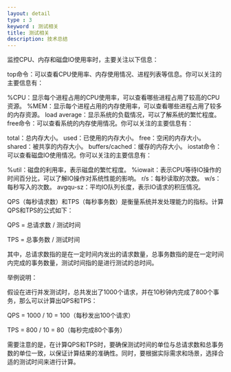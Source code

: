 ```yaml
---
layout: detail
type : 3
keyword : 测试相关
title: 测试相关
description: 技术总结
---
```


监控CPU、内存和磁盘IO使用率时，主要关注以下信息：

top命令：可以查看CPU使用率、内存使用情况、进程列表等信息。你可以关注的主要信息有：

%CPU：显示每个进程占用的CPU使用率，可以查看哪些进程占用了较高的CPU资源。
%MEM：显示每个进程占用的内存使用率，可以查看哪些进程占用了较多的内存资源。
load average：显示系统的负载情况，可以了解系统的繁忙程度。
free命令：可以查看系统的内存使用情况。你可以关注的主要信息有：

total：总内存大小。
used：已使用的内存大小。
free：空闲的内存大小。
shared：被共享的内存大小。
buffers/cached：缓存的内存大小。
iostat命令：可以查看磁盘IO使用情况。你可以关注的主要信息有：

%util：磁盘的利用率，表示磁盘的繁忙程度。
%iowait：表示CPU等待IO操作的时间百分比，可以了解IO操作对系统性能的影响。
r/s：每秒读取的次数。
w/s：每秒写入的次数。
avgqu-sz：平均IO队列长度，表示IO请求的积压情况。


QPS（每秒请求数）和TPS（每秒事务数）是衡量系统并发处理能力的指标。计算QPS和TPS的公式如下：

QPS = 总请求数 / 测试时间

TPS = 总事务数 / 测试时间

其中，总请求数指的是在一定时间内发出的请求数量，总事务数指的是在一定时间内完成的事务数量，测试时间指的是进行测试的总时间。

举例说明：

假设在进行并发测试时，总共发出了1000个请求，并在10秒钟内完成了800个事务，那么可以计算出QPS和TPS：

QPS = 1000 / 10 = 100（每秒发出100个请求）

TPS = 800 / 10 = 80（每秒完成80个事务）

需要注意的是，在计算QPS和TPS时，要确保测试时间的单位与总请求数和总事务数的单位一致，以保证计算结果的准确性。同时，要根据实际需求和场景，选择合适的测试时间来进行计算。